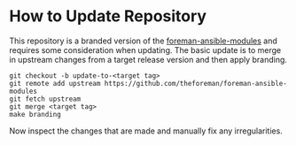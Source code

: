 # How to Update Repository

This repository is a branded version of the [foreman-ansible-modules](https://github.com/theforeman/foreman-ansible-modules) and requires some consideration when updating.
The basic update is to merge in upstream changes from a target release version and then apply branding.

```
git checkout -b update-to-<target tag>
git remote add upstream https://github.com/theforeman/foreman-ansible-modules
git fetch upstream
git merge <target tag>
make branding
```

Now inspect the changes that are made and manually fix any irregularities.
